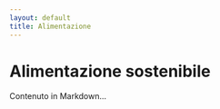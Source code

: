 ```yaml
---
layout: default
title: Alimentazione
---
```


# Alimentazione sostenibile

Contenuto in Markdown...
